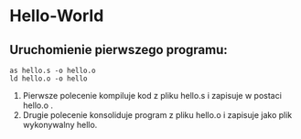 # Hello-World

## Uruchomienie pierwszego programu:

```
as hello.s -o hello.o
ld hello.o -o hello
```

1. Pierwsze polecenie kompiluje kod z pliku hello.s i zapisuje w postaci hello.o .
2. Drugie polecenie konsoliduje program z pliku hello.o i zapisuje jako plik wykonywalny hello.
